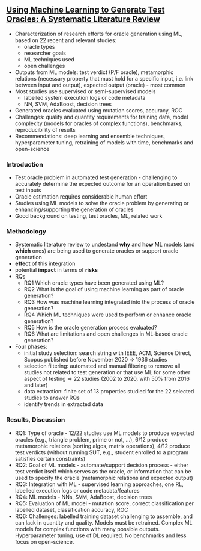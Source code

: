 ## [Using Machine Learning to Generate Test Oracles: A Systematic Literature Review](https://arxiv.org/abs/2107.00906)

- Characterization of research efforts for oracle generation using ML, based on 22 recent and relevant studies:
  - oracle types
  - researcher goals
  - ML techniques used
  - open challenges
- Outputs from ML models: test verdict (P/F oracle), metamorphic relations (necessary property that must hold for a specific input, i.e. link between input and output), expected output (oracle) - most common
- Most studies use supervised or semi-supervised models
  - labelled system execution logs or code metadata
  - NN, SVM, AdaBoost, decision trees
- Generated oracles evaluated using mutation scores, accuracy, ROC
- Challenges: quality and quantity requirements for training data, model complexity (models for oracles of complex functions), benchmarks, reproducibility of results
- Recommendations: deep learning and ensemble techniques, hyperparameter tuning, retraining of models with time, benchmarks and open-science

### Introduction
- Test oracle problem in automated test generation - challenging to accurately determine the expected outcome for an operation based on test inputs
- Oracle estimation requires considerable human effort
- Studies using ML models to solve the oracle problem by generating or enhancing/supporting the generation of oracles
- Good background on testing, test oracles, ML, related work

### Methodology
- Systematic literature review to undestand **why** and **how** ML models (and **which** ones) are being used to generate oracles or support oracle generation
- **effect** of this integration
- potential **impact** in terms of **risks**
- RQs
  - RQ1 Which oracle types have been generated using ML?
  - RQ2 What is the goal of using machine learning as part of oracle generation?
  - RQ3 How was machine learning integrated into the process of oracle generation?
  - RQ4 Which ML techniques were used to perform or enhance oracle generation?
  - RQ5 How is the oracle generation process evaluated?
  - RQ6 What are limitations and open challenges in ML-based oracle generation? 
- Four phases:
  - initial study selection: search string with IEEE, ACM, Science Direct, Scopus published before November 2020 => 1936 studies
  - selection filtering: automated and manual filtering to remove all studies not related to test generation or that use ML for some other aspect of testing => 22 studies (2002 to 2020, with 50% from 2016 and later)
  - data extraction: finite set of 13 properties studied for the 22 selected studies to answer RQs
  - identify trends in extracted data

### Results, Discussion
- RQ1: Type of oracle - 12/22 studies use ML models to produce expected oracles (e.g., triangle problem, prime or not, ...), 6/12 produce metamorphic relations (sorting algos, matrix operations), 4/12 produce test verdicts (without running SUT, e.g., student enrolled to a program satisfies certain constraints)
- RQ2: Goal of ML models - automate/support decision process - either test verdict itself which serves as the oracle, or information that can be used to specify the oracle (metamorphic relations and expected output)
- RQ3: Integration with ML - supervised learning approaches, one RL, labelled execution logs or code metadata/features
- RQ4: ML models - NNs, SVM, AdaBoost, decision trees
- RQ5: Evaluation of ML model - mutation score, correct classification per labelled dataset, classification accuracy, ROC
- RQ6: Challenges: labelled training dataset challenging to assemble, and can lack in quantity and quality. Models must be retrained. Complex ML models for complex functions with many possible outputs. Hyperparameter tuning, use of DL required. No benchmarks and less focus on open-science.
